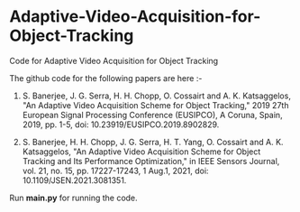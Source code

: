 # Adaptive-Video-Acquisition-for-Object-Tracking
Code for Adaptive Video Acquisition for Object Tracking

The github code for the following papers are here :-

1. S. Banerjee, J. G. Serra, H. H. Chopp, O. Cossairt and A. K. Katsaggelos, "An Adaptive Video Acquisition Scheme for Object Tracking," 2019 27th European Signal Processing Conference (EUSIPCO), A Coruna, Spain, 2019, pp. 1-5, doi: 10.23919/EUSIPCO.2019.8902829.

2. S. Banerjee, H. H. Chopp, J. G. Serra, H. T. Yang, O. Cossairt and A. K. Katsaggelos, "An Adaptive Video Acquisition Scheme for Object Tracking and Its Performance Optimization," in IEEE Sensors Journal, vol. 21, no. 15, pp. 17227-17243, 1 Aug.1, 2021, doi: 10.1109/JSEN.2021.3081351.

Run **main.py** for running the code. 
